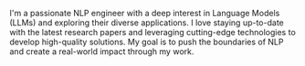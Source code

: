 I'm a passionate NLP engineer with a deep interest in Language Models (LLMs) and exploring their diverse applications. I love staying up-to-date with the latest research papers and leveraging cutting-edge technologies to develop high-quality solutions. My goal is to push the boundaries of NLP and create a real-world impact through my work.
